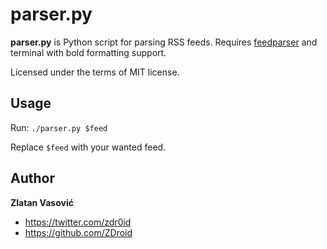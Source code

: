 # parser.py

**parser.py** is Python script for parsing RSS feeds. Requires
[feedparser](http://code.google.com/p/feedparser/) and terminal with bold
formatting support.

Licensed under the terms of MIT license.

## Usage

Run: `./parser.py $feed`

Replace `$feed` with your wanted feed.

## Author

**Zlatan Vasović**
* https://twitter.com/zdr0id
* https://github.com/ZDroid